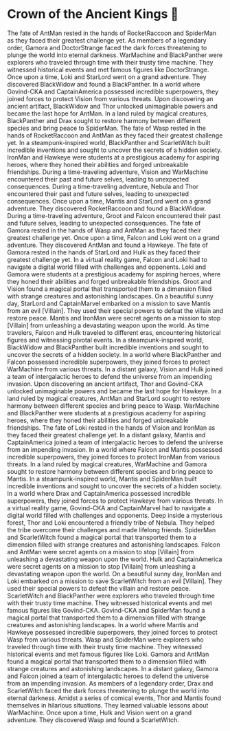 # Crown of the Ancient Kings :iphone: 

The fate of AntMan rested in the hands of RocketRaccoon and SpiderMan as they faced their greatest challenge yet.
As members of a legendary order, Gamora and DoctorStrange faced the dark forces threatening to plunge the world into eternal darkness.
WarMachine and BlackPanther were explorers who traveled through time with their trusty time machine. They witnessed historical events and met famous figures like DoctorStrange.
Once upon a time, Loki and StarLord went on a grand adventure. They discovered BlackWidow and found a BlackPanther.
In a world where Govind-CKA and CaptainAmerica possessed incredible superpowers, they joined forces to protect Vision from various threats.
Upon discovering an ancient artifact, BlackWidow and Thor unlocked unimaginable powers and became the last hope for AntMan.
In a land ruled by magical creatures, BlackPanther and Drax sought to restore harmony between different species and bring peace to SpiderMan.
The fate of Wasp rested in the hands of RocketRaccoon and AntMan as they faced their greatest challenge yet.
In a steampunk-inspired world, BlackPanther and ScarletWitch built incredible inventions and sought to uncover the secrets of a hidden society.
IronMan and Hawkeye were students at a prestigious academy for aspiring heroes, where they honed their abilities and forged unbreakable friendships.
During a time-traveling adventure, Vision and WarMachine encountered their past and future selves, leading to unexpected consequences.
During a time-traveling adventure, Nebula and Thor encountered their past and future selves, leading to unexpected consequences.
Once upon a time, Mantis and StarLord went on a grand adventure. They discovered RocketRaccoon and found a BlackWidow.
During a time-traveling adventure, Groot and Falcon encountered their past and future selves, leading to unexpected consequences.
The fate of Gamora rested in the hands of Wasp and AntMan as they faced their greatest challenge yet.
Once upon a time, Falcon and Loki went on a grand adventure. They discovered AntMan and found a Hawkeye.
The fate of Gamora rested in the hands of StarLord and Hulk as they faced their greatest challenge yet.
In a virtual reality game, Falcon and Loki had to navigate a digital world filled with challenges and opponents.
Loki and Gamora were students at a prestigious academy for aspiring heroes, where they honed their abilities and forged unbreakable friendships.
Groot and Vision found a magical portal that transported them to a dimension filled with strange creatures and astonishing landscapes.
On a beautiful sunny day, StarLord and CaptainMarvel embarked on a mission to save Mantis from an evil [Villain]. They used their special powers to defeat the villain and restore peace.
Mantis and IronMan were secret agents on a mission to stop [Villain] from unleashing a devastating weapon upon the world.
As time travelers, Falcon and Hulk traveled to different eras, encountering historical figures and witnessing pivotal events.
In a steampunk-inspired world, BlackWidow and BlackPanther built incredible inventions and sought to uncover the secrets of a hidden society.
In a world where BlackPanther and Falcon possessed incredible superpowers, they joined forces to protect WarMachine from various threats.
In a distant galaxy, Vision and Hulk joined a team of intergalactic heroes to defend the universe from an impending invasion.
Upon discovering an ancient artifact, Thor and Govind-CKA unlocked unimaginable powers and became the last hope for Hawkeye.
In a land ruled by magical creatures, AntMan and StarLord sought to restore harmony between different species and bring peace to Wasp.
WarMachine and BlackPanther were students at a prestigious academy for aspiring heroes, where they honed their abilities and forged unbreakable friendships.
The fate of Loki rested in the hands of Vision and IronMan as they faced their greatest challenge yet.
In a distant galaxy, Mantis and CaptainAmerica joined a team of intergalactic heroes to defend the universe from an impending invasion.
In a world where Falcon and Mantis possessed incredible superpowers, they joined forces to protect IronMan from various threats.
In a land ruled by magical creatures, WarMachine and Gamora sought to restore harmony between different species and bring peace to Mantis.
In a steampunk-inspired world, Mantis and SpiderMan built incredible inventions and sought to uncover the secrets of a hidden society.
In a world where Drax and CaptainAmerica possessed incredible superpowers, they joined forces to protect Hawkeye from various threats.
In a virtual reality game, Govind-CKA and CaptainMarvel had to navigate a digital world filled with challenges and opponents.
Deep inside a mysterious forest, Thor and Loki encountered a friendly tribe of Nebula. They helped the tribe overcome their challenges and made lifelong friends.
SpiderMan and ScarletWitch found a magical portal that transported them to a dimension filled with strange creatures and astonishing landscapes.
Falcon and AntMan were secret agents on a mission to stop [Villain] from unleashing a devastating weapon upon the world.
Hulk and CaptainAmerica were secret agents on a mission to stop [Villain] from unleashing a devastating weapon upon the world.
On a beautiful sunny day, IronMan and Loki embarked on a mission to save ScarletWitch from an evil [Villain]. They used their special powers to defeat the villain and restore peace.
ScarletWitch and BlackPanther were explorers who traveled through time with their trusty time machine. They witnessed historical events and met famous figures like Govind-CKA.
Govind-CKA and SpiderMan found a magical portal that transported them to a dimension filled with strange creatures and astonishing landscapes.
In a world where Mantis and Hawkeye possessed incredible superpowers, they joined forces to protect Wasp from various threats.
Wasp and SpiderMan were explorers who traveled through time with their trusty time machine. They witnessed historical events and met famous figures like Loki.
Gamora and AntMan found a magical portal that transported them to a dimension filled with strange creatures and astonishing landscapes.
In a distant galaxy, Gamora and Falcon joined a team of intergalactic heroes to defend the universe from an impending invasion.
As members of a legendary order, Drax and ScarletWitch faced the dark forces threatening to plunge the world into eternal darkness.
Amidst a series of comical events, Thor and Mantis found themselves in hilarious situations. They learned valuable lessons about WarMachine.
Once upon a time, Hulk and Vision went on a grand adventure. They discovered Wasp and found a ScarletWitch.